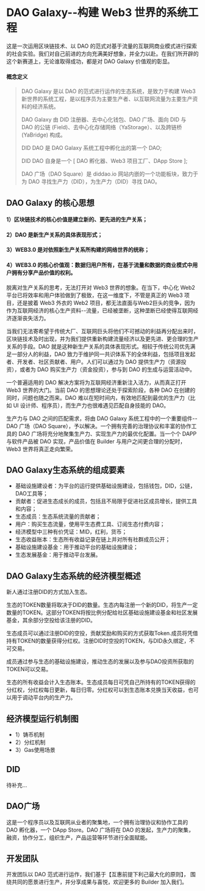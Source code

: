 # DAO Galaxy--构建 Web3 世界的系统工程
这是一次运用区块链技术、以 DAO 的范式对基于流量的互联网商业模式进行探索的社会实验。我们对自己前进的方向充满美好想象，并全力以赴。在我们所开辟的这个新赛道上，无论谁取得成功，都是对 DAO Galaxy 价值观的彰显。

#### 概念定义

>
> DAO Galaxy 是以 DAO 的范式进行运作的生态系统，是致力于构建 Web3 新世界的系统工程，是以程序员为主要生产者、以互联网流量为主要生产资料的经济系统。
> 
> DAO Galaxy 由 DID 注册器、去中心化钱包、DAO 广场、面向 DID 与 DAO 的公链 (Field)、去中心化存储网络（YaStorage）、以及跨链桥 (YaBridge) 构成。
> 
> DID DAO 是 DAO Galaxy 系统工程中孵化出的第一个 DAO;
>
> DID DAO 自身是一个 [ DAO 孵化器、Web3 项目工厂、DApp Store ];
>
> DAO 广场（DAO Square）是 diddao.io 网站内嵌的一个功能板块，致力于为 DAO 寻找生产力（DID），为生产力（DID）寻找 DAO。
>

## DAO Galaxy 的核心思想

#### 1）区块链技术的核心价值是建立新的、更先进的生产关系；

#### 2）DAO 是新生产关系的具体表现形式；

#### 3）WEB3.0 是对依照新生产关系所构建的网络世界的统称；

#### 4）WEB3.0 的核心价值观：数据归用户所有，在基于流量和数据的商业模式中用户拥有分享产品价值的权利。

脱离对生产关系的思考，无法打开对 Web3 世界的想象。在当下，中心化 Web2 平台已将效率和用户体验做到了极致，在这一维度下，不管是真正的 Web3 项目，还是披着 Web3 外衣的 Web2 项目，都无法直面与Web2巨头的竞争，因为作为互联网经济的核心生产资料--流量，已经被垄断，这种垄断已经使得互联网经济逐渐丧失活力。

当我们无法寄希望于传统大厂、互联网巨头将他们不可撼动的利益再分配出来时，区块链技术及时出现，并为我们提供重新构建流量经济以及更先进、更合理的生产关系的手段。DAO 就是这种新生产关系的具体表现形式。相较于传统公司优先满足一部分人的利益，DAO 致力于维护同一共识体系下的全体利益，包括项目发起者、开发者、社区贡献者、用户。人们可以通过为 DAO 提供生产力（资源投资），或者为 DAO 购买生产力（资金投资），参与到 DAO 的生成与运营活动中。

一个普遍适用的 DAO 解决方案将为互联网经济重新注入活力，从而真正打开 Web3 世界的大门。当前 DAO 的思想理论还处于探索阶段，各种 DAO 在创建的同时，问题也随之而来。DAO 难以在短时间内，有效地匹配到最优的生产力（比如 UI 设计师、程序员），而生产力也很难遇见匹配自身技能的 DAO。

生产力与 DAO 之间的匹配需求，将由 DAO Galaxy 系统工程中的一个重要组件--DAO 广场（DAO Square），予以解决。一个拥有完善的治理协议和丰富的协作工具的 DAO 广场将充分地聚集生产力、实现生产力的最优化配置。当一个个 DAPP 与软件产品被 DAO 实现，产品价值在 Builder 与用户之间更合理的分配时，Web3 世界将真正走向繁荣。


## DAO Galaxy生态系统的组成要素
- 基础设施建设者：为平台的运行提供基础设施建设，包括钱包，DID，公链，DAO工具等；
- 贡献者：促进生态成长的成员，包括且不局限于促进社区成员增长，提供工具和内容；
- 生态成员：生态系统流量的贡献者；
- 用户：购买生态流量，使用平生态费工具、订阅生态付费内容；
- 经济模型中三种有价凭证：MID，红利，货币；
- 生态收益账本：生态所有收益记录在链上并对所有社群成员公开；
- 基础设施建设基金：用于推动平台的基础设施建设；
- 生态发展基金：用于推动平台发展。


## DAO Galaxy生态系统的经济模型概述

新人通过注册DID的方式加入生态。

生态的TOKEN数量将取决于DID的数量。生态内每注册一个新的DID，将生产一定数量的TOKEN。这部分TOKEN将按比例分配给社区基础设施建设基金和社区发展基金，其余部分空投给该注册的DID。

生态成员可以通过注册DID的空投，贡献奖励和购买的方式获取Token.成员将凭借持有TOKEN的数量获得分红权。注册DID时空投的TOKEN，与DID永久绑定，不可交易。

成员通过参与生态的基础设施建设，推动生态的发展以及参与DAO投资所获取的TOKEN可以交易。

生态的所有收益会计入生态账本。生态成员每日可凭自己所持有的TOKEN获得的分红权，分红权每日更新，每日归零。分红权可以到生态账本兑换当天收益，也可以用于调动平台内的生产力。


## 经济模型运行机制图
- 1）铸币机制
- 2）分红机制
- 3）Gas使用场景

## DID

待补充...

## DAO广场
这是一个程序员以及互联网从业者的聚集地，一个拥有治理协议和协作工具的 DAO 孵化器，一个 DApp Store。DAO 广场将在 DAO 的发起，生产力的聚集，融资，协作分工，组织生产，产品运营等环节进行全面赋能。

## 开发团队
开发团队以 DAO 范式进行运作，我们基于【互惠前提下利己最大化的原则】， 围绕共同的愿景进行生产，并分享成果与喜悦，欢迎更多的 Builder 加入我们。

